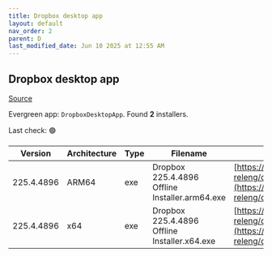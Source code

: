 ```yaml
---
title: Dropbox desktop app
layout: default
nav_order: 2
parent: D
last_modified_date: Jun 10 2025 at 12:55 AM
---
```


## Dropbox desktop app

[Source](https://www.dropbox.com/desktop)

Evergreen app: `DropboxDesktopApp`. Found **2** installers.

Last check: 🟢

| Version    | Architecture | Type | Filename                                       | URI                                                                                                                                                                                                            |
| ---------- | ------------ | ---- | ---------------------------------------------- | -------------------------------------------------------------------------------------------------------------------------------------------------------------------------------------------------------------- |
| 225.4.4896 | ARM64        | exe  | Dropbox 225.4.4896 Offline Installer.arm64.exe | [https://edge.dropboxstatic.com/dbx-releng/client/Dropbox%20225.4.4896%20Offline%20Installer.arm64.exe](https://edge.dropboxstatic.com/dbx-releng/client/Dropbox%20225.4.4896%20Offline%20Installer.arm64.exe) |
| 225.4.4896 | x64          | exe  | Dropbox 225.4.4896 Offline Installer.x64.exe   | [https://edge.dropboxstatic.com/dbx-releng/client/Dropbox%20225.4.4896%20Offline%20Installer.x64.exe](https://edge.dropboxstatic.com/dbx-releng/client/Dropbox%20225.4.4896%20Offline%20Installer.x64.exe)     |
